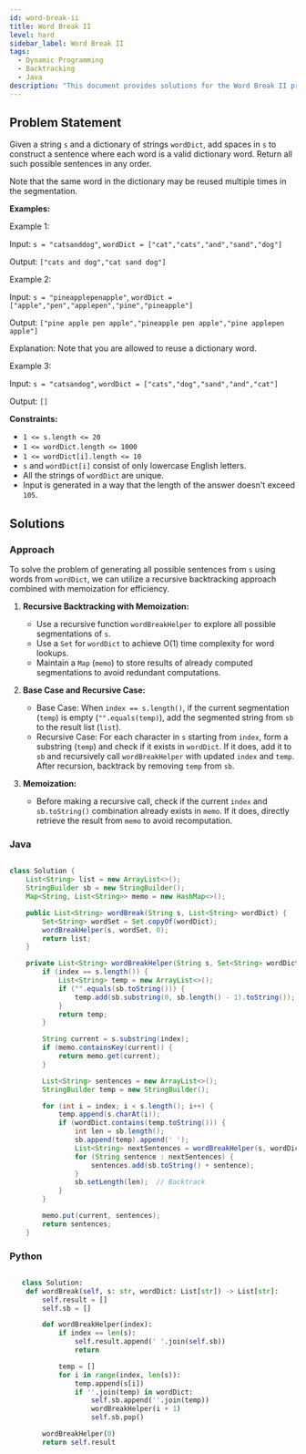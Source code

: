 ```yaml
---
id: word-break-ii
title: Word Break II
level: hard
sidebar_label: Word Break II
tags:
  - Dynamic Programming
  - Backtracking
  - Java
description: "This document provides solutions for the Word Break II problem."
---
```


## Problem Statement

Given a string `s` and a dictionary of strings `wordDict`, add spaces in `s` to construct a sentence where each word is a valid dictionary word. Return all such possible sentences in any order.

Note that the same word in the dictionary may be reused multiple times in the segmentation.

**Examples:**

Example 1:

Input: `s = "catsanddog"`, `wordDict = ["cat","cats","and","sand","dog"]`

Output: `["cats and dog","cat sand dog"]`

Example 2:

Input: `s = "pineapplepenapple"`, `wordDict = ["apple","pen","applepen","pine","pineapple"]`

Output: `["pine apple pen apple","pineapple pen apple","pine applepen apple"]`

Explanation: Note that you are allowed to reuse a dictionary word.

Example 3:

Input: `s = "catsandog"`, `wordDict = ["cats","dog","sand","and","cat"]`

Output: `[]`

**Constraints:**

- `1 <= s.length <= 20`
- `1 <= wordDict.length <= 1000`
- `1 <= wordDict[i].length <= 10`
- `s` and `wordDict[i]` consist of only lowercase English letters.
- All the strings of `wordDict` are unique.
- Input is generated in a way that the length of the answer doesn't exceed `105`.

## Solutions

### Approach

To solve the problem of generating all possible sentences from `s` using words from `wordDict`, we can utilize a recursive backtracking approach combined with memoization for efficiency.

1. **Recursive Backtracking with Memoization:**
   - Use a recursive function `wordBreakHelper` to explore all possible segmentations of `s`.
   - Use a `Set` for `wordDict` to achieve O(1) time complexity for word lookups.
   - Maintain a `Map` (`memo`) to store results of already computed segmentations to avoid redundant computations.
2. **Base Case and Recursive Case:**

   - Base Case: When `index == s.length()`, if the current segmentation (`temp`) is empty (`"".equals(temp)`), add the segmented string from `sb` to the result list (`list`).
   - Recursive Case: For each character in `s` starting from `index`, form a substring (`temp`) and check if it exists in `wordDict`. If it does, add it to `sb` and recursively call `wordBreakHelper` with updated `index` and `temp`. After recursion, backtrack by removing `temp` from `sb`.

3. **Memoization:**
   - Before making a recursive call, check if the current `index` and `sb.toString()` combination already exists in `memo`. If it does, directly retrieve the result from `memo` to avoid recomputation.

### Java

```java

class Solution {
    List<String> list = new ArrayList<>();
    StringBuilder sb = new StringBuilder();
    Map<String, List<String>> memo = new HashMap<>();

    public List<String> wordBreak(String s, List<String> wordDict) {
        Set<String> wordSet = Set.copyOf(wordDict);
        wordBreakHelper(s, wordSet, 0);
        return list;
    }

    private List<String> wordBreakHelper(String s, Set<String> wordDict, int index) {
        if (index == s.length()) {
            List<String> temp = new ArrayList<>();
            if ("".equals(sb.toString())) {
                temp.add(sb.substring(0, sb.length() - 1).toString());
            }
            return temp;
        }

        String current = s.substring(index);
        if (memo.containsKey(current)) {
            return memo.get(current);
        }

        List<String> sentences = new ArrayList<>();
        StringBuilder temp = new StringBuilder();

        for (int i = index; i < s.length(); i++) {
            temp.append(s.charAt(i));
            if (wordDict.contains(temp.toString())) {
                int len = sb.length();
                sb.append(temp).append(' ');
                List<String> nextSentences = wordBreakHelper(s, wordDict, i + 1);
                for (String sentence : nextSentences) {
                    sentences.add(sb.toString() + sentence);
                }
                sb.setLength(len);  // Backtrack
            }
        }

        memo.put(current, sentences);
        return sentences;
    }
```

### Python

```python

   class Solution:
    def wordBreak(self, s: str, wordDict: List[str]) -> List[str]:
        self.result = []
        self.sb = []

        def wordBreakHelper(index):
            if index == len(s):
                self.result.append(' '.join(self.sb))
                return

            temp = []
            for i in range(index, len(s)):
                temp.append(s[i])
                if ''.join(temp) in wordDict:
                    self.sb.append(''.join(temp))
                    wordBreakHelper(i + 1)
                    self.sb.pop()

        wordBreakHelper(0)
        return self.result
```
